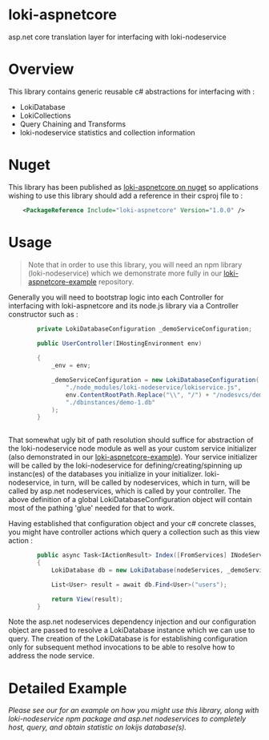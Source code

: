 # loki-aspnetcore
asp.net core translation layer for interfacing with loki-nodeservice

# Overview
This library contains generic reusable c# abstractions for interfacing with :
- LokiDatabase
- LokiCollections
- Query Chaining and Transforms
- loki-nodeservice statistics and collection information

# Nuget
This library has been published as [loki-aspnetcore on nuget](https://www.nuget.org/packages/loki-aspnetcore/) so applications wishing
to use this library should add a reference in their csproj file to : 
```xml
    <PackageReference Include="loki-aspnetcore" Version="1.0.0" />
```

# Usage

> Note that in order to use this library, you will need an npm library (loki-nodeservice) which we demonstrate more fully in our [loki-aspnetcore-example](https://github.com/obeliskos/loki-aspnetcore-example) repository.

Generally you will need to bootstrap logic into each Controller for interfacing with loki-aspnetcore and its node.js library
via a Controller constructor such as :
```csharp
        private LokiDatabaseConfiguration _demoServiceConfiguration;
        
        public UserController(IHostingEnvironment env)

        {
            _env = env;

            _demoServiceConfiguration = new LokiDatabaseConfiguration(
                "./node_modules/loki-nodeservice/lokiservice.js", 
                env.ContentRootPath.Replace("\\", "/") + "/nodesvcs/demo1-service.init.js", 
                "./dbinstances/demo-1.db"
            );            
        }
        
```
 
That somewhat ugly bit of path resolution should suffice for abstraction of the loki-nodeservice node module as well as your 
custom service initializer (also demonstrated in our [loki-aspnetcore-example](https://github.com/obeliskos/loki-aspnetcore-example)).
Your service initializer will be called by the loki-nodeservice for defining/creating/spinning up instanc(es) of the databases you initialize in 
your initializer. loki-nodeservice, in turn, will be called by nodeservices, which in turn, will be called by asp.net nodeservices, 
which is called by your controller.  The above definition of a global LokiDatabaseConfiguration object will contain most of the 
pathing 'glue' needed for that to work.

Having established that configuration object and your c# concrete classes, you might have controller actions which query a 
collection such as this view action : 
```csharp
        public async Task<IActionResult> Index([FromServices] INodeServices nodeServices)
        {
            LokiDatabase db = new LokiDatabase(nodeServices, _demoServiceConfiguration);

            List<User> result = await db.Find<User>("users");

            return View(result);
        }
```

Note the asp.net nodeservices dependency injection and our configuration object are passed to resolve a LokiDatabase instance 
which we can use to query.  The creation of the LokiDatabase is for establishing configuration only for subsequent method invocations 
to be able to resolve how to address the node service. 

# Detailed Example
_Please see our for an example on how you_
_might use this library, along with loki-nodeservice npm package and asp.net nodeservices to completely host, query, and_
_obtain statistic on lokijs database(s)._


